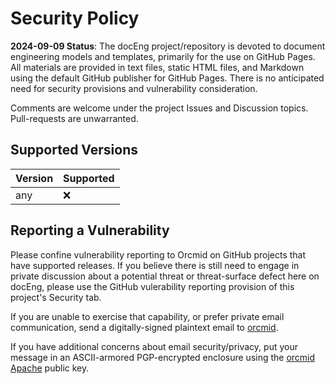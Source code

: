 # Security Policy

**2024-09-09 Status**: The docEng project/repository is devoted to document engineering models and templates, primarily for the use on
GitHub Pages.  All materials are provided in text files, static HTML files, and Markdown using the default GitHub publisher for
GitHub Pages.  There is no anticipated need for security provisions and vulnerability consideration.  

Comments are welcome under the project Issues and Discussion topics.  Pull-requests are unwarranted.

## Supported Versions

| Version | Supported          |
| ------- | ------------------ |
| any     | :x:                |

## Reporting a Vulnerability

Please confine vulnerability reporting to Orcmid on GitHub projects that have supported releases.  If you believe there is still need to engage in
private discussion about a potential threat or threat-surface defect here on docEng, please use the GitHub
vulerability reporting provision of this project's Security tab.

If you are unable to exercise that capability, or prefer private email communication, send a digitally-signed plaintext email to 
[orcmid](mailto:orcmid@msn.com).

If you have additional concerns about email security/privacy, put your message in an ASCII-armored PGP-encrypted enclosure using the
[orcmid Apache](https://people.apache.org/keys/committer/orcmid.asc) public key.
